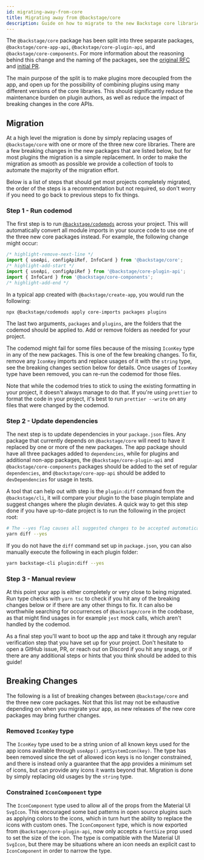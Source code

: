 ```yaml
---
id: migrating-away-from-core
title: Migrating away from @backstage/core
description: Guide on how to migrate to the new Backstage core libraries.
---
```


The `@backstage/core` package has been split into three separate packages,
`@backstage/core-app-api`, `@backstage/core-plugin-api`, and
`@backstage/core-components`. For more information about the reasoning behind
this change and the naming of the packages, see the
[original RFC](https://github.com/backstage/backstage/issues/4872) and
[initial PR](https://github.com/backstage/backstage/pull/5825).

The main purpose of the split is to make plugins more decoupled from the app,
and open up for the possibility of combining plugins using many different
versions of the core libraries. This should significantly reduce the maintenance
burden on plugin authors, as well as reduce the impact of breaking changes in
the core APIs.

## Migration

At a high level the migration is done by simply replacing usages of
`@backstage/core` with one or more of the three new core libraries. There are a
few breaking changes in the new packages that are listed below, but for most
plugins the migration is a simple replacement. In order to make the migration as
smooth as possible we provide a collection of tools to automate the majority of
the migration effort.

Below is a list of steps that should get most projects completely migrated, the
order of the steps is a recommendation but not required, so don't worry if you
need to go back to previous steps to fix things.

### Step 1 - Run codemod

The first step is to run
[`@backstage/codemods`](https://www.npmjs.com/package/@backstage/codemods)
across your project. This will automatically convert all module imports in your
source code to use one of the three new core packages instead. For example, the
following change might occur:

```ts
/* highlight-remove-next-line */
import { useApi, configApiRef, InfoCard } from '@backstage/core';
/* highlight-add-start */
import { useApi, configApiRef } from '@backstage/core-plugin-api';
import { InfoCard } from '@backstage/core-components';
/* highlight-add-end */
```

In a typical app created with `@backstage/create-app`, you would run the
following:

```shell
npx @backstage/codemods apply core-imports packages plugins
```

The last two arguments, `packages` and `plugins`, are the folders that the
codemod should be applied to. Add or remove folders as needed for your project.

The codemod might fail for some files because of the missing `IconKey` type in
any of the new packages. This is one of the few breaking changes. To fix, remove
any `IconKey` imports and replace usages of it with the `string` type, see the
breaking changes section below for details. Once usages of `IconKey` type have
been removed, you can re-run the codemod for those files.

Note that while the codemod tries to stick to using the existing formatting in
your project, it doesn't always manage to do that. If you're using `prettier` to
format the code in your project, it's best to run `prettier --write` on any
files that were changed by the codemod.

### Step 2 - Update dependencies

The next step is to update dependencies in your `package.json` files. Any
package that currently depends on `@backstage/core` will need to have it
replaced by one or more of the new packages. The app package should have all
three packages added to `dependencies`, while for plugins and additional non-app
packages, the `@backstage/core-plugin-api` and `@backstage/core-components`
packages should be added to the set of regular `dependencies`, and
`@backstage/core-app-api` should be added to `devDependencies` for usage in
tests.

A tool that can help out with step is the `plugin:diff` command from the
`@backstage/cli`, it will compare your plugin to the base plugin template and
suggest changes where the plugin deviates. A quick way to get this step done if
you have up-to-date project is to run the following in the project root:

```bash
# The --yes flag causes all suggested changes to be accepted automatically
yarn diff --yes
```

If you do not have the `diff` command set up in `package.json`, you can also
manually execute the following in each plugin folder:

```bash
yarn backstage-cli plugin:diff --yes
```

### Step 3 - Manual review

At this point your app is either completely or very close to being migrated. Run
type checks with `yarn tsc` to check if you hit any of the breaking changes
below or if there are any other things to fix. It can also be worthwhile
searching for occurrences of `@backstage/core` in the codebase, as that might
find usages in for example `jest` mock calls, which aren't handled by the
codemod.

As a final step you'll want to boot up the app and take it through any regular
verification step that you have set up for your project. Don't hesitate to open
a GitHub issue, PR, or reach out on Discord if you hit any snags, or if there
are any additional steps or hints that you think should be added to this guide!

## Breaking Changes

The following is a list of breaking changes between `@backstage/core` and the
three new core packages. Not that this list may not be exhaustive depending on
when you migrate your app, as new releases of the new core packages may bring
further changes.

### Removed `IconKey` type

The `IconKey` type used to be a string union of all known keys used for the app
icons available through `useApp().getSystemIcon(key)`. The type has been removed
since the set of allowed icon keys is no longer constrained, and there is
instead only a guarantee that the app provides a minimum set of icons, but can
provide any icons it wants beyond that. Migration is done by simply replacing
old usages by the `string` type.

### Constrained `IconComponent` type

The `IconComponent` type used to allow all of the props from the Material UI `SvgIcon`.
This encouraged some bad patterns in open source plugins such as applying colors
to the icons, which in turn hurt the ability to replace the icons with custom
ones. The `IconComponent` type, which is now exported from
`@backstage/core-plugin-api`, now only accepts a `fontSize` prop used to set the
size of the icon. The type is compatible with the Material UI `SvgIcon`, but there may
be situations where an icon needs an explicit cast to `IconComponent` in order
to narrow the type.
